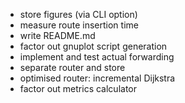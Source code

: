 - store figures (via CLI option)
- measure route insertion time
- write README.md
- factor out gnuplot script generation
- implement and test actual forwarding
- separate router and store
- optimised router: incremental Dijkstra
- factor out metrics calculator